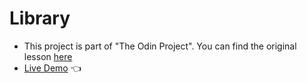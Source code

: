# Library

- This project is part of "The Odin Project". You can find the original lesson [here](https://www.theodinproject.com/lessons/node-path-javascript-library)
- [Live Demo](https://causadev.github.io/library/) 👈

